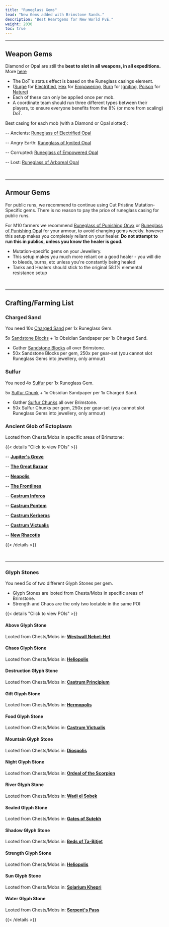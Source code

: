```yaml
---
title: "Runeglass Gems"
lead: "New Gems added with Brimstone Sands."
description: "Best Heartgems for New World PvE."
weight: 2030
toc: true
---
```


---


## Weapon Gems

Diamond or Opal are still the **best to slot in all weapons, in all expeditions.** More [here](nw/info/mut/gemchoices/#runeglass-casings)

- The DoT's status effect is based on the Runeglass casings element.
- (<a href="https://nwdb.info/db/status-effect/status_perk_runeglass_attunement_lightningdmg" target="_blank">Surge</a> for <a href="https://nwdb.info/db/item/runeglass_case_empty_lightning" target="_blank">Electrified</a>, <a href="https://nwdb.info/db/status-effect/status_perk_runeglass_attunement_arcanedmg" target="_blank">Hex</a> for <a href="https://nwdb.info/db/item/runeglass_case_empty_arcane" target="_blank">Empowering</a>, <a href="https://nwdb.info/db/status-effect/status_perk_runeglass_attunement_firedmg" target="_blank">Burn</a> for <a href="https://nwdb.info/db/item/runeglass_case_empty_fire" target="_blank">Igniting</a>, <a href="https://nwdb.info/db/status-effect/status_perk_runeglass_attunement_naturedmg" target="_blank">Poison</a> for <a href="https://nwdb.info/db/item/runeglass_case_empty_nature" target="_blank">Nature</a>)
- Each of these can only be applied once per mob.
- A coordinate team should run three different types between their players, to ensure everyone benefits from the 8% (or more from scaling) DoT.

  
Best casing for each mob (with a Diamond or Opal slotted):

-- Ancients:  <a href="https://nwdb.info/db/item/runeglass_case_empty_lightning" target="_blank">Runeglass of Electrified Opal</a>

-- Angry Earth: <a href="https://nwdb.info/db/item/runeglass_gem_empty_fire" target="_blank">Runeglass of Ignited Opal</a>

-- Corrupted: <a href="https://nwdb.info/db/item/runeglass_gem_empty_arcane" target="_blank">Runeglass of Empowered Opal</a>

-- Lost: <a href="https://nwdb.info/db/item/runeglass_gem_empty_nature" target="_blank">Runeglass of Arboreal Opal</a>

<br>

---

## Armour Gems

For public runs, we recommend to continue using Cut Pristine Mutation-Specific gems. There is no reason to pay the price of runeglass casing for public runs.

For M10 farmers we recommend <a href="https://nwdb.info/db/item/runeglass_gem_onyx_melee" target="_blank">Runeglass of Punishing Onyx</a> or <a href="https://nwdb.info/db/item/runeglass_gem_opal_melee" target="_blank">Runeglass of Punishing Opal</a> for your armour, to avoid changing gems weekly. however this setup makes you completely reliant on your healer. **Do not attempt to run this in publics, unless you know the healer is good.**

- Mutation-specific gems on your Jewellery.
- This setup makes you much more reliant on a good healer - you will die to bleeds, burns, etc unless you're constantly being healed
- Tanks and Healers should stick to the original 58.1% elemental resistance setup

<br>

---

## Crafting/Farming List

### Charged Sand
You need 10x <a href="https://nwdb.info/db/recipe/sandt4" target="_blank">Charged Sand</a> per 1x Runeglass Gem. 

5x <a href="https://nwdb.info/db/item/sandstone" target="_blank">Sandstone Blocks</a> + 1x Obsidian Sandpaper per 1x Charged Sand.

- Gather <a href="https://nwdb.info/db/gatherable/sandstonelarge" target="_blank">Sandstone Blocks</a> all over Brimstone.
- 50x Sandstone Blocks per gem, 250x per gear-set (you cannot slot Runeglass Gems into jewellery, only armour)

### Sulfur
You need 4x <a href="https://nwdb.info/db/recipe/sulfurt1" target="_blank">Sulfur</a> per 1x Runeglass Gem. 

5x <a href="https://nwdb.info/db/item/sulfurchunk" target="_blank">Sulfur Chunk</a> + 1x Obsidian Sandpaper per 1x Charged Sand.

- Gather <a href="https://nwdb.info/db/gatherable/brimstonelarge" target="_blank">Sulfur Chunks</a> all over Brimstone.
- 50x Sulfur Chunks per gem, 250x per gear-set (you cannot slot Runeglass Gems into jewellery, only armour)





### Ancient Glob of Ectoplasm
Looted from Chests/Mobs in specific areas of Brimstone:

{{< details "Click to view POIs" >}}

-- <a href="https://nwdb.info/db/zone/30430" target="_blank">**Jupiter's Grove**</a>

-- <a href="https://nwdb.info/db/zone/30430" target="_blank">**The Great Bazaar**</a>

-- <a href="https://nwdb.info/db/zone/30430" target="_blank">**Neapolis**</a>

-- <a href="https://nwdb.info/db/zone/30430" target="_blank">**The Frontlines**</a>

-- <a href="https://nwdb.info/db/zone/30430" target="_blank">**Castrum Inferos**</a>

-- <a href="https://nwdb.info/db/zone/30430" target="_blank">**Castrum Pontem**</a>

-- <a href="https://nwdb.info/db/zone/30430" target="_blank">**Castrum Kerberos**</a>

-- <a href="https://nwdb.info/db/zone/30430" target="_blank">**Castrum Victualis**</a>

-- <a href="https://nwdb.info/db/zone/30430" target="_blank">**New Rhacotis**</a>

{{< /details >}}

<br>

---

### Glyph Stones
You need 5x of two different Glyph Stones per gem. 
- Glyph Stones are looted from Chests/Mobs in specific areas of Brimstone.
- Strength and Chaos are the only two lootable in the same POI

{{< details "Click to view POIs" >}}

#### Above Glyph Stone
Looted from Chests/Mobs in: <a href="https://nwdb.info/db/zone/30430" target="_blank">**Westwall Nebet-Het**</a>

#### Chaos Glyph Stone
Looted from Chests/Mobs in: <a href="https://nwdb.info/db/zone/20402" target="_blank">**Heliopolis**</a>

#### Destruction Glyph Stone
Looted from Chests/Mobs in: <a href="https://nwdb.info/db/zone/20305" target="_blank">**Castrum Principium**</a>

#### Gift Glyph Stone
Looted from Chests/Mobs in: <a href="https://nwdb.info/db/zone/30403" target="_blank">**Hermopolis**</a>

#### Food Glyph Stone
Looted from Chests/Mobs in: <a href="https://nwdb.info/db/zone/20423" target="_blank">**Castrum Victualis**</a>

#### Mountain Glyph Stone
Looted from Chests/Mobs in: <a href="https://nwdb.info/db/zone/20417" target="_blank">**Diospolis**</a>

#### Night Glyph Stone
Looted from Chests/Mobs in: <a href="https://nwdb.info/db/zone/30416" target="_blank">**Ordeal of the Scorpion**</a>

#### River Glyph Stone
Looted from Chests/Mobs in: <a href="https://nwdb.info/db/zone/20310" target="_blank">**Wadi el Sobek**</a>

#### Sealed Glyph Stone
Looted from Chests/Mobs in: <a href="https://nwdb.info/db/zone/20415" target="_blank">**Gates of Sutekh**</a>

#### Shadow Glyph Stone
Looted from Chests/Mobs in: <a href="https://nwdb.info/db/zone/30305" target="_blank">**Beds of Ta-Bitjet**</a>

#### Strength Glyph Stone
Looted from Chests/Mobs in: <a href="https://nwdb.info/db/zone/20402" target="_blank">**Heliopolis**</a>

#### Sun Glyph Stone
Looted from Chests/Mobs in: <a href="https://nwdb.info/db/zone/20423" target="_blank">**Solarium Khepri**</a>

#### Water Glyph Stone
Looted from Chests/Mobs in: <a href="https://nwdb.info/db/zone/30404" target="_blank">**Serpent's Pass**</a>

{{< /details >}}